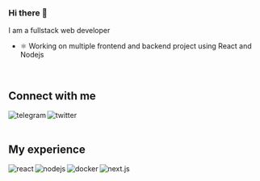### Hi there 👋
I am a fullstack web developer
- ⚛ Working on multiple frontend and backend project using React and Nodejs
<br>

## Connect with me
[<img align="left" alt="telegram" src="https://img.shields.io/badge/telegram-2CA5E0.svg?&style=for-the-badge&logo=telegram&logoColor=white" />](https://t.me/ilyamore88)

[<img align="left" alt="twitter" src="https://img.shields.io/badge/instagram-833AB4.svg?&style=for-the-badge&logo=instagram&logoColor=white" />](https://instagram.com/ilyamore88)

<br>
<br>

## My experience
<img align="left" alt="react" src="https://img.shields.io/badge/react%20-%2320232a.svg?&style=for-the-badge&logo=react&logoColor=%2361DAFB"/>

<img align="left" alt="nodejs" src="https://img.shields.io/badge/node.js%20-%2343853D.svg?&style=for-the-badge&logo=node.js&logoColor=white"/>

<img align="left" alt="docker" src="https://img.shields.io/badge/docker-0db7ed?&style=for-the-badge&logo=docker&logoColor=white"/>

<img align="left" alt="next.js" src="https://img.shields.io/badge/next.js-000000?&style=for-the-badge&logo=next.js&logoColor=white"/>

<br>
<br>

